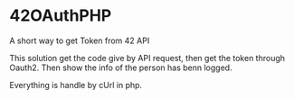 # 42OAuthPHP
A short way to get Token from 42 API

This solution get the code give by API request, then get the token through Oauth2. Then show the info of the person has benn logged.

Everything is handle by cUrl in php.
